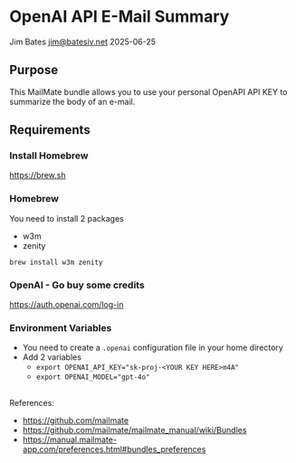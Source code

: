 # OpenAI API E-Mail Summary
Jim Bates <jim@batesiv.net>
2025-06-25

## Purpose
This MailMate bundle allows you to use your personal OpenAPI API KEY to summarize the body of an e-mail.

## Requirements
### Install Homebrew
https://brew.sh

### Homebrew
You need to install 2 packages
- w3m
- zenity
  
`brew install w3m zenity`

### OpenAI - Go buy some credits
https://auth.openai.com/log-in

### Environment Variables
- You need to create a `.openai` configuration file in your home directory
- Add 2 variables
  - `export OPENAI_API_KEY="sk-proj-<YOUR KEY HERE>m4A"`
  - `export OPENAI_MODEL="gpt-4o"`
 
##
References:
- https://github.com/mailmate
- https://github.com/mailmate/mailmate_manual/wiki/Bundles
- https://manual.mailmate-app.com/preferences.html#bundles_preferences

